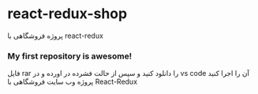 # react-redux-shop
پروژه فروشگاهی با react-redux
### My first repository is awesome!
فایل rar را دانلود کنید و سپس از حالت فشرده در اورده و در vs code آن را اجرا کنید
پروژه وب سایت فروشگاهی با React-Redux

